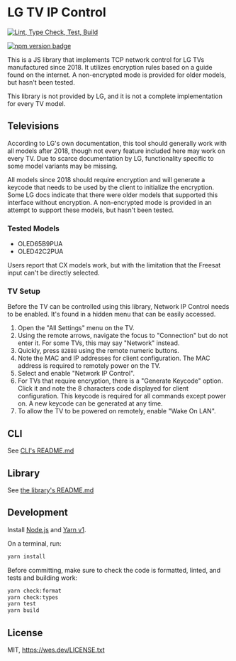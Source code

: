 # LG TV IP Control

<a href="https://github.com/WesSouza/lgtv-ip-control/actions/workflows/lint-typecheck-test-build.yml"><img src="https://github.com/WesSouza/lgtv-ip-control/actions/workflows/lint-typecheck-test-build.yml/badge.svg" alt="Lint, Type Check, Test, Build"></a>

<a href="https://www.npmjs.com/package/lgtv-ip-control"><img src="https://img.shields.io/npm/v/lgtv-ip-control" alt="npm version badge"></a>

This is a JS library that implements TCP network control for LG TVs manufactured
since 2018. It utilizes encryption rules based on a guide found on the internet.
A non-encrypted mode is provided for older models, but hasn't been tested.

This library is not provided by LG, and it is not a complete implementation
for every TV model.

## Televisions

According to LG's own documentation, this tool should generally work with all
models after 2018, though not every feature included here may work on every TV.
Due to scarce documentation by LG, functionality specific to some model
variants may be missing.

All models since 2018 should require encryption and will generate a keycode that
needs to be used by the client to initialize the encryption.
Some LG docs indicate that there were older models that supported this interface
without encryption.
A non-encrypted mode is provided in an attempt to support these models, but
hasn't been tested.

### Tested Models

- OLED65B9PUA
- OLED42C2PUA

Users report that CX models work, but with the limitation that the Freesat input
can't be directly selected.

### TV Setup

Before the TV can be controlled using this library, Network IP Control needs to
be enabled.
It's found in a hidden menu that can be easily accessed.

1. Open the "All Settings" menu on the TV.
2. Using the remote arrows, navigate the focus to "Connection" but do not enter
   it.
   For some TVs, this may say "Network" instead.
3. Quickly, press `82888` using the remote numeric buttons.
4. Note the MAC and IP addresses for client configuration.
   The MAC address is required to remotely power on the TV.
5. Select and enable "Network IP Control".
6. For TVs that require encryption, there is a "Generate Keycode" option.
   Click it and note the 8 characters code displayed for client configuration.
   This keycode is required for all commands except power on.
   A new keycode can be generated at any time.
7. To allow the TV to be powered on remotely, enable "Wake On LAN".

## CLI

See [CLI's README.md](./packages/lgtv-ip-control-cli/README.md)

## Library

See [the library's README.md](./packages/lgtv-ip-control/README.md)

## Development

Install
[Node.js](https://nodejs.org/en/learn/getting-started/how-to-install-nodejs) and
[Yarn v1](https://classic.yarnpkg.com/lang/en/docs/install/#mac-stable).

On a terminal, run:

```sh
yarn install
```

Before committing, make sure to check the code is formatted, linted, and tests
and building work:

```sh
yarn check:format
yarn check:types
yarn test
yarn build
```

## License

MIT, https://wes.dev/LICENSE.txt
